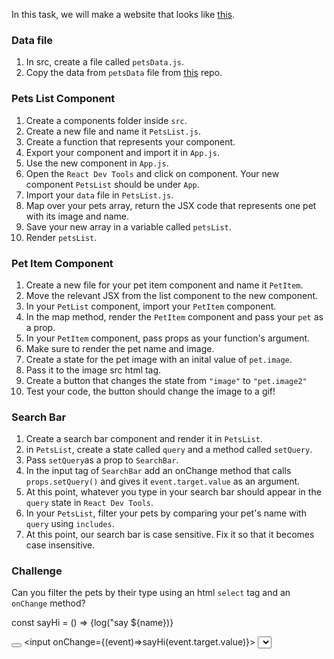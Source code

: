 In this task, we will make a website that looks like [this](https://furends.netlify.app 'this').

### Data file

1. In src, create a file called `petsData.js`.
2. Copy the data from `petsData` file from [this](https://github.com/JoinCODED/React-review 'this') repo.

### Pets List Component

1. Create a components folder inside `src`.
2. Create a new file and name it `PetsList.js`.
3. Create a function that represents your component.
4. Export your component and import it in `App.js`.
5. Use the new component in `App.js`.
6. Open the `React Dev Tools` and click on component. Your new component `PetsList` should be under `App`.
7. Import your `data` file in `PetsList.js`.
8. Map over your pets array, return the JSX code that represents one pet with its image and name.
9. Save your new array in a variable called `petsList`.
10. Render `petsList`.

### Pet Item Component

1. Create a new file for your pet item component and name it `PetItem`.
2. Move the relevant JSX from the list component to the new component.
3. In your `PetList` component, import your `PetItem` component.
4. In the map method, render the `PetItem` component and pass your `pet` as a prop.
5. In your `PetItem` component, pass props as your function's argument.
6. Make sure to render the pet name and image.
7. Create a state for the pet image with an inital value of `pet.image`.
8. Pass it to the image src html tag.
9. Create a button that changes the state from `"image"` to `"pet.image2"`
10. Test your code, the button should change the image to a gif!

### Search Bar

1. Create a search bar component and render it in `PetsList`.
2. in `PetsList`, create a state called `query` and a method called `setQuery`.
3. Pass `setQuery`as a prop to `SearchBar`.
4. In the input tag of `SearchBar` add an onChange method that calls `props.setQuery()` and gives it `event.target.value` as an argument.
5. At this point, whatever you type in your search bar should appear in the `query` state in `React Dev Tools`.
6. In your `PetsList`, filter your pets by comparing your pet's name with `query` using `includes`.
7. At this point, our search bar is case sensitive. Fix it so that it becomes case insensitive.

### Challenge

Can you filter the pets by their type using an html `select` tag and an `onChange` method?

const sayHi = () => {log("say ${name})}

<button onClick={sayHi}></button>
<input onChange={(event)=>sayHi(event.target.value)}></button>
<select >
